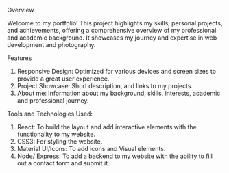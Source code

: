 Overview 

Welcome to my portfolio! This project highlights my skills, personal projects, and achievements, offering a comprehensive overview of my professional and academic background. It showcases my journey and expertise in web development and photography.

Features

1. Responsive Design: Optimized for various devices and screen sizes to provide a great user experience.
2. Project Showcase: Short description, and links to my projects.
3. About me: Information about my background, skills, interests, academic and professional journey.

Tools and Technologies Used:

1. React: To build the layout and add interactive elements with the functionality to my website.
2. CSS3: For styling the website.
3. Material UI/Icons: To add icons and Visual elements.
4. Node/ Express: To add a backend to my website with the ability to fill out a contact form and submit it.
